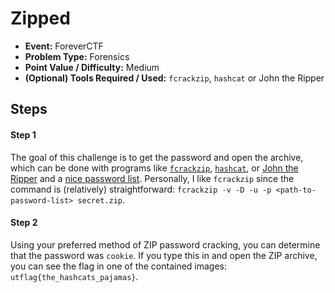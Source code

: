 # Zipped
* **Event:** ForeverCTF
* **Problem Type:** Forensics
* **Point Value / Difficulty:** Medium
* **(Optional) Tools Required / Used:** `fcrackzip`, `hashcat` or John the Ripper


## Steps
#### Step 1
The goal of this challenge is to get the password and open the archive, which can be done with programs like [`fcrackzip`](https://github.com/hyc/fcrackzip), [`hashcat`](https://hashcat.net/hashcat/), or [John the Ripper](https://www.openwall.com/john/) and a [nice password list](https://github.com/danielmiessler/SecLists/tree/master/Passwords/Common-Credentials). Personally, I like `fcrackzip` since the command is (relatively) straightforward: `fcrackzip -v -D -u -p <path-to-password-list> secret.zip`.

#### Step 2
Using your preferred method of ZIP password cracking, you can determine that the password was `cookie`. If you type this in and open the ZIP archive, you can see the flag in one of the contained images: `utflag{the_hashcats_pajamas}`.
